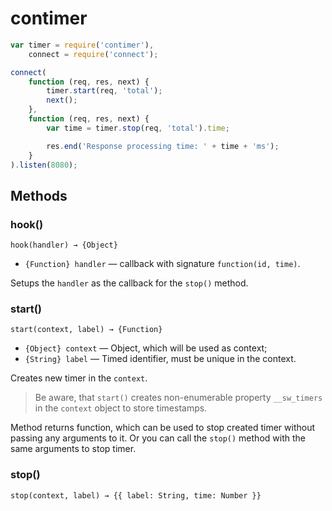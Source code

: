 # contimer

```javascript
var timer = require('contimer'),
    connect = require('connect');

connect(
    function (req, res, next) {
        timer.start(req, 'total');
        next();
    },
    function (req, res, next) {
        var time = timer.stop(req, 'total').time;

        res.end('Response processing time: ' + time + 'ms');
    }
).listen(8080);
```

## Methods

### hook()

`hook(handler) → {Object}`

* `{Function} handler` — callback with signature `function(id, time)`.

Setups the `handler` as the callback for the `stop()` method.

### start()

`start(context, label) → {Function}`

* `{Object} context` — Object, which will be used as context;
* `{String} label` — Timed identifier, must be unique in the context.

Creates new timer in the `context`.

> Be aware, that `start()` creates non-enumerable property `__sw_timers`
> in the `context` object to store timestamps.

Method returns function, which can be used to stop created timer without
passing any arguments to it. Or you can call the `stop()` method with the
same arguments to stop timer.

### stop()

`stop(context, label) → {{ label: String, time: Number }}`
